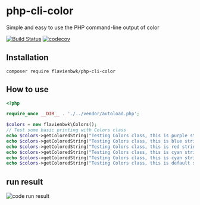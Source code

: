 # php-cli-color
Simple and easy to use the PHP command-line output of color



[![Build Status](https://travis-ci.org/wujunze/php-cli-color.svg?branch=master)](https://travis-ci.org/wujunze/php-cli-color)
[![codecov](https://codecov.io/gh/wujunze/php-cli-color/branch/master/graph/badge.svg)](https://codecov.io/gh/wujunze/php-cli-color)

## Installation

`composer require flavienbwk/php-cli-color`

## How to use
```php
<?php

require_once __DIR__ . './../vendor/autoload.php';

$colors = new flavienbwk\Colors();
// Test some basic printing with Colors class
echo $colors->getColoredString("Testing Colors class, this is purple string on yellow background.", "purple", "yellow") . PHP_EOL;
echo $colors->getColoredString("Testing Colors class, this is blue string on light gray background.", "blue", "light_gray") . PHP_EOL;
echo $colors->getColoredString("Testing Colors class, this is red string on black background.", "red", "black") . PHP_EOL;
echo $colors->getColoredString("Testing Colors class, this is cyan string on green background.", "cyan", "green") . PHP_EOL;
echo $colors->getColoredString("Testing Colors class, this is cyan string on default background.", "cyan") . PHP_EOL;
echo $colors->getColoredString("Testing Colors class, this is default string on cyan background.", null, "cyan") . PHP_EOL;
```

## run result

![code run result](https://camo.githubusercontent.com/5509dd50a0f9fb194a6bc2a36153934e3d74e1d9/687474703a2f2f7777342e73696e61696d672e636e2f6c617267652f303036306c6d3754677931666470747672373062646a33306e6c3037327a6c642e6a7067)
